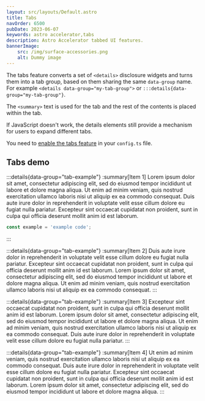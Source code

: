 ```yaml
---
layout: src/layouts/Default.astro
title: Tabs
navOrder: 6500
pubDate: 2023-06-07
keywords: astro accelerator,tabs
description: Astro Accelerator tabbed UI features.
bannerImage:
    src: /img/surface-accessories.png
    alt: Dummy image
---
```


The tabs feature converts a set of `<details>` disclosure widgets and turns them into a tab group, based on them sharing the same `data-group` name. For example `<details data-group="my-tab-group">` or `:::details{data-group="my-tab-group"}`.

The `<summary>` text is used for the tab and the rest of the contents is placed within the tab.

If JavaScript doesn't work, the details elements still provide a mechanism for users to expand different tabs.

You need to [enable the tabs feature](/features/flags/#details) in your `config.ts` file.

## Tabs demo

:::details{data-group="tab-example"}
:summary[Item 1]
Lorem ipsum dolor sit amet, consectetur adipiscing elit, sed do eiusmod tempor incididunt ut labore et dolore magna aliqua. Ut enim ad minim veniam, quis nostrud exercitation ullamco laboris nisi ut aliquip ex ea commodo consequat. Duis aute irure dolor in reprehenderit in voluptate velit esse cillum dolore eu fugiat nulla pariatur. Excepteur sint occaecat cupidatat non proident, sunt in culpa qui officia deserunt mollit anim id est laborum.

```javascript
const example = 'example code';
```

:::

:::details{data-group="tab-example"}
:summary[Item 2]
Duis aute irure dolor in reprehenderit in voluptate velit esse cillum dolore eu fugiat nulla pariatur. Excepteur sint occaecat cupidatat non proident, sunt in culpa qui officia deserunt mollit anim id est laborum. Lorem ipsum dolor sit amet, consectetur adipiscing elit, sed do eiusmod tempor incididunt ut labore et dolore magna aliqua. Ut enim ad minim veniam, quis nostrud exercitation ullamco laboris nisi ut aliquip ex ea commodo consequat.
:::

:::details{data-group="tab-example"}
:summary[Item 3]
Excepteur sint occaecat cupidatat non proident, sunt in culpa qui officia deserunt mollit anim id est laborum. Lorem ipsum dolor sit amet, consectetur adipiscing elit, sed do eiusmod tempor incididunt ut labore et dolore magna aliqua. Ut enim ad minim veniam, quis nostrud exercitation ullamco laboris nisi ut aliquip ex ea commodo consequat. Duis aute irure dolor in reprehenderit in voluptate velit esse cillum dolore eu fugiat nulla pariatur.
:::

:::details{data-group="tab-example"}
:summary[Item 4]
Ut enim ad minim veniam, quis nostrud exercitation ullamco laboris nisi ut aliquip ex ea commodo consequat. Duis aute irure dolor in reprehenderit in voluptate velit esse cillum dolore eu fugiat nulla pariatur. Excepteur sint occaecat cupidatat non proident, sunt in culpa qui officia deserunt mollit anim id est laborum. Lorem ipsum dolor sit amet, consectetur adipiscing elit, sed do eiusmod tempor incididunt ut labore et dolore magna aliqua.
:::